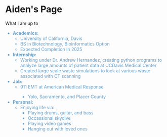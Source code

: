 
<h1>Aiden's Page</h1>
What I am up to
<ul>
    <div style="color:#659EC7;">
        <li><b>Academics:</b> <ul>
            <li>University of California, Davis</li>
            <li>BS in Biotechnology, Bioinformatics Option</li>
            <li>Expected Completion in 2025</li>
        </ul></li>
        <li><b>Internship:</b>
            <ul><li>Working under Dr. Andrew Hernandez, creating python programs to analyze large amounts of patient data at UCDavis Medical
                Center</li>		
                <li>Created large scale waste simulations to look at various waste associated with CT scanning</li></ul>
        </li>
        <li><b>Job:</b>
            <ul>
                <li>911 EMT at American Medical Response</li>
                <ul>
                    <li>
                        Yolo, Sacramento, and Placer County
                    </li>
                </ul>	
            </ul>
        </li>
        <li><b>Personal:</b>
            <ul>
                <li>
                    Enjoying life via:
                    <ul>
                        <li>Playing drums, guitar, and bass</li>
                        <li>Occassional skydive</li>
                        <li>Playing video games</li>
                        <li>Hanging out with loved ones</li>
                    </ul>
                </li>
            </ul>
        </li>
    </div>
</ul>

